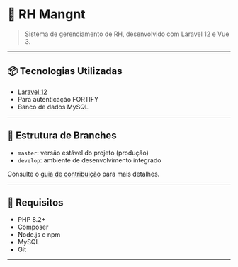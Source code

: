 # 🚀 RH Mangnt


> Sistema de gerenciamento de RH, desenvolvido com Laravel 12 e Vue 3.

---

## 📦 Tecnologias Utilizadas

- [Laravel 12](https://laravel.com/)
- Para autenticação FORTIFY
- Banco de dados MySQL 

---
## 📁 Estrutura de Branches

- `master`: versão estável do projeto (produção)
- `develop`: ambiente de desenvolvimento integrado
<!-- - `feat/nome-da-feature`: branchs para novas funcionalidades -->

Consulte o [guia de contribuição](CONTRIBUTING.md) para mais detalhes.

---

## 🧪 Requisitos

- PHP 8.2+
- Composer
- Node.js e npm
- MySQL
- Git

---

<!-- ## ⚙️ Instalação e Execução (Laravel)

### 1. Clonar o repositório

```bash
git clone https://github.com/seu-usuario/seu-projeto.git
cd seu-projeto -->
